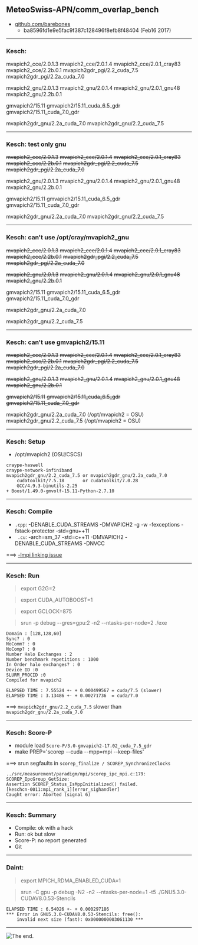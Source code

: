 ## MeteoSwiss-APN/comm_overlap_bench

* [github.com/barebones](https://github.com/MeteoSwiss-APN/comm_overlap_bench/issues)
   * ba8596fd1e9e5fac9f387c128496f8efb8f48404 (Feb16 2017)

---
### Kesch:
mvapich2_cce/2.0.1.3 
mvapich2_cce/2.0.1.4 
mvapich2_cce/2.0.1_cray83 
mvapich2_cce/2.2b.0.1 
mvapich2gdr_pgi/2.2_cuda_7.5 
mvapich2gdr_pgi/2.2a_cuda_7.0 

mvapich2_gnu/2.0.1.3 
mvapich2_gnu/2.0.1.4 
mvapich2_gnu/2.0.1_gnu48 
mvapich2_gnu/2.2b.0.1 

gmvapich2/15.11 
gmvapich2/15.11_cuda_6.5_gdr 
gmvapich2/15.11_cuda_7.0_gdr 

mvapich2gdr_gnu/2.2a_cuda_7.0 
mvapich2gdr_gnu/2.2_cuda_7.5 

---
### Kesch: test only gnu
~~mvapich2_cce/2.0.1.3~~
~~mvapich2_cce/2.0.1.4~~
~~mvapich2_cce/2.0.1_cray83~~
~~mvapich2_cce/2.2b.0.1~~
~~mvapich2gdr_pgi/2.2_cuda_7.5~~
~~mvapich2gdr_pgi/2.2a_cuda_7.0~~

mvapich2_gnu/2.0.1.3
mvapich2_gnu/2.0.1.4
mvapich2_gnu/2.0.1_gnu48
mvapich2_gnu/2.2b.0.1

gmvapich2/15.11
gmvapich2/15.11_cuda_6.5_gdr
gmvapich2/15.11_cuda_7.0_gdr

mvapich2gdr_gnu/2.2a_cuda_7.0
mvapich2gdr_gnu/2.2_cuda_7.5

---
### Kesch: can't use /opt/cray/mvapich2_gnu
~~mvapich2_cce/2.0.1.3~~
~~mvapich2_cce/2.0.1.4~~
~~mvapich2_cce/2.0.1_cray83~~
~~mvapich2_cce/2.2b.0.1~~
~~mvapich2gdr_pgi/2.2_cuda_7.5~~
~~mvapich2gdr_pgi/2.2a_cuda_7.0~~

~~mvapich2_gnu/2.0.1.3~~
~~mvapich2_gnu/2.0.1.4~~
~~mvapich2_gnu/2.0.1_gnu48~~
~~mvapich2_gnu/2.2b.0.1~~

gmvapich2/15.11
gmvapich2/15.11_cuda_6.5_gdr
gmvapich2/15.11_cuda_7.0_gdr

mvapich2gdr_gnu/2.2a_cuda_7.0

mvapich2gdr_gnu/2.2_cuda_7.5

---
### Kesch: can't use gmvapich2/15.11
~~mvapich2_cce/2.0.1.3~~
~~mvapich2_cce/2.0.1.4~~
~~mvapich2_cce/2.0.1_cray83~~
~~mvapich2_cce/2.2b.0.1~~
~~mvapich2gdr_pgi/2.2_cuda_7.5~~
~~mvapich2gdr_pgi/2.2a_cuda_7.0~~

~~mvapich2_gnu/2.0.1.3~~
~~mvapich2_gnu/2.0.1.4~~
~~mvapich2_gnu/2.0.1_gnu48~~
~~mvapich2_gnu/2.2b.0.1~~

~~gmvapich2/15.11~~
~~gmvapich2/15.11_cuda_6.5_gdr~~
~~gmvapich2/15.11_cuda_7.0_gdr~~

mvapich2gdr_gnu/2.2a_cuda_7.0 (/opt/mvapich2 = OSU)
mvapich2gdr_gnu/2.2_cuda_7.5  (/opt/mvapich2 = OSU)

---
### Kesch: Setup

* /opt/mvapich2 (OSU/CSCS)

```
craype-haswell
craype-network-infiniband
mvapich2gdr_gnu/2.2_cuda_7.5 or mvapich2gdr_gnu/2.2a_cuda_7.0
    cudatoolkit/7.5.18       or cudatoolkit/7.0.28
    GCC/4.9.3-binutils-2.25
+ Boost/1.49.0-gmvolf-15.11-Python-2.7.10
```

---
### Kesch: Compile
* `.cpp`: -DENABLE_CUDA_STREAMS -DMVAPICH2 -g -w -fexceptions -fstack-protector -std=gnu++11
* ` .cu`: -arch=sm_37 -std=c++11 -DMVAPICH2 -DENABLE_CUDA_STREAMS -DNVCC

===> [-lmpi linking issue](https://github.com/MeteoSwiss-APN/comm_overlap_bench/issues/3)

---
### Kesch: Run

> export G2G=2 

> export CUDA_AUTOBOOST=1 

> export GCLOCK=875

> srun -p debug --gres=gpu:2 -n2 --ntasks-per-node=2 ./exe

```
Domain : [128,128,60]
Sync? : 0
NoComm? : 0
NoComp? : 0
Number Halo Exchanges : 2
Number benchmark repetitions : 1000
In Order halo exchanges? : 0
Device ID :0
SLURM_PROCID :0
Compiled for mvapich2

ELAPSED TIME : 7.55524 +- + 0.000499567 = cuda/7.5 (slower)
ELAPSED TIME : 3.13486 +- + 0.00271736  = cuda/7.0
```
===> `mvapich2gdr_gnu/2.2_cuda_7.5` slower than `mvapich2gdr_gnu/2.2a_cuda_7.0`

---
### Kesch: Score-P
* module load `Score-P/3.0-gmvapich2-17.02_cuda_7.5_gdr`
* make PREP='scorep --cuda --mpp=mpi --keep-files'

===> srun segfaults in `scorep_finalize / SCOREP_SynchronizeClocks`
```
../src/measurement/paradigm/mpi/scorep_ipc_mpi.c:179: 
SCOREP_IpcGroup_GetSize:
Assertion SCOREP_Status_IsMppInitialized() failed.
[keschcn-0011:mpi_rank_1][error_sighandler] 
Caught error: Aborted (signal 6)
```

---
### Kesch: Summary
* Compile: ok with a hack
* Run: ok but slow
* Score-P: no report generated
* Git

---
### Daint:

> export MPICH_RDMA_ENABLED_CUDA=1

> srun -C gpu -p debug -N2 -n2 --ntasks-per-node=1 -t5 ./GNU5.3.0-CUDAV8.0.53-Stencils

```
ELAPSED TIME : 6.54026 +- + 0.000297186
*** Error in GNU5.3.0-CUDAV8.0.53-Stencils: free(): 
    invalid next size (fast): 0x0000000003061130 ***
```


 
---

<img src="img/0.png" alt="The end." >
